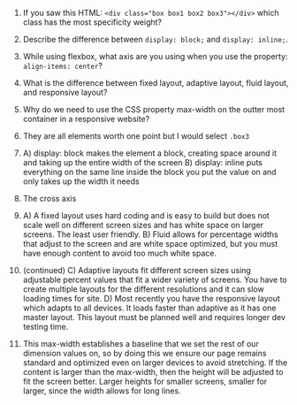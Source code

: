 1. If you saw this HTML: ```<div class="box box1 box2 box3"></div>``` which class has the most specificity weight?
2. Describe the difference between ```display: block;``` and ```display: inline;```.
3. While using flexbox, what axis are you using when you use the property: ```align-items: center```?
4. What is the difference between fixed layout, adaptive layout, fluid layout, and responsive layout?
5. Why do we need to use the CSS property max-width on the outter most container in a responsive website?

1. They are all elements worth one point but I would select ```.box3```

2. A) display: block makes the element a block, creating space around it and taking up the entire width of the screen  B) display: inline puts everything on the same line inside the block you put the value on and only takes up the width it needs

3. The cross axis

4. A) A fixed layout uses hard coding and is easy to build but does not scale well on different screen sizes and has white space on larger screens. The least user friendly. B) Fluid allows for percentage widths that adjust to the screen and are white space optimized, but you must have enough content to avoid too much white space. 

4. (continued) C) Adaptive layouts fit different screen sizes using adjustable percent values that fit a wider variety of screens. You have to create multiple layouts for the different resolutions and it can slow loading times for site. D) Most recently you have the responsive layout which adapts to all devices. It loads faster than adaptive as it has one master layout. This layout must be planned well and requires longer dev testing time.

5. This max-width establishes a baseline that we set the rest of our dimension values on, so by doing this we ensure our page remains standard and optimized even on larger devices to avoid stretching. If the content is larger than the max-width, then the height will be adjusted to fit the screen better. Larger heights for smaller screens, smaller for larger, since the width allows for long lines.